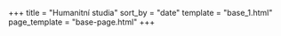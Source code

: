 +++
title = "Humanitní studia"
sort_by = "date"
template = "base_1.html"
page_template = "base-page.html"
+++